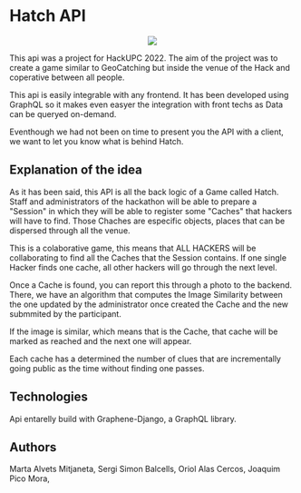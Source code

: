 # Hatch API

<p align="center">
<img src="https://pandorafms.com/blog/wp-content/uploads/2019/03/what-is-cache-memory-featured.jpg">
</p>

This api was a project for HackUPC 2022. The aim of the project was to create a game similar to GeoCatching but inside the venue of the Hack and coperative between all people.

This api is easily integrable with any frontend. It has been developed using GraphQL so it makes even easyer the integration with front techs as Data can be queryed on-demand.

Eventhough we had not been on time to present you the API with a client, we want to let you know what is behind Hatch.

## Explanation of the idea

As it has been said, this API is all the back logic of a Game called Hatch. Staff and administrators of the hackathon will be able to prepare a "Session" in which they will be able to register some "Caches" that hackers will have to find. Those Chaches are especific objects, places that can be dispersed through all the venue. 

This is a colaborative game, this means that ALL HACKERS will be collaborating to find all the Caches that the Session contains. If one single Hacker finds one cache, all other hackers will go through the next level. 

Once a Cache is found, you can report this through a photo to the backend. There, we have an algorithm that computes the Image Similarity between the one updated by the administrator once created the Cache and the new submmited by the participant.

If the image is similar, which means that is the Cache, that cache will be marked as reached and the next one will appear.

Each cache has a determined the number of clues that are incrementally going public as the time without finding one passes.

## Technologies

Api entarelly build with Graphene-Django, a GraphQL library.

## Authors

Marta Alvets Mitjaneta, Sergi Simon Balcells, Oriol Alas Cercos, Joaquim Pico Mora, 
